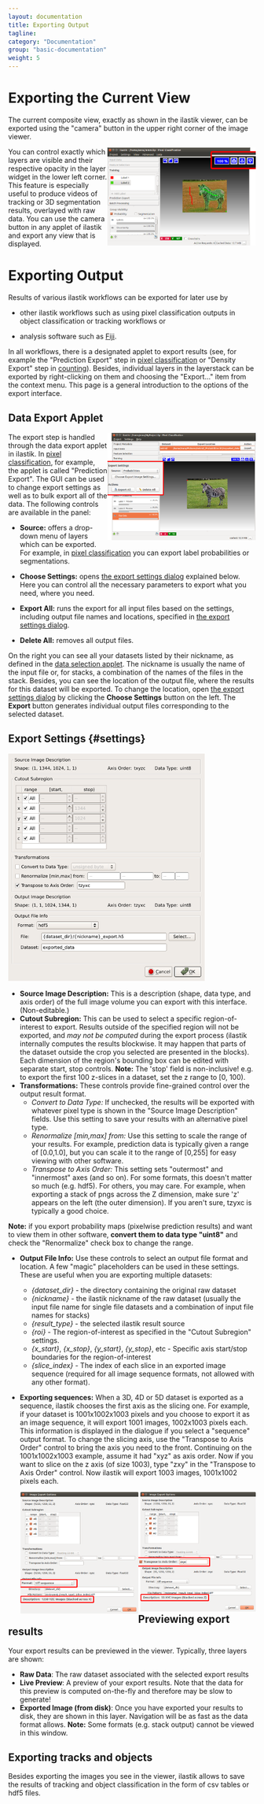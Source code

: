```yaml
---
layout: documentation
title: Exporting Output
tagline:
category: "Documentation"
group: "basic-documentation"
weight: 5
---
```

# Exporting the Current View

The current composite view, exactly as shown in the ilastik viewer, can be exported using the "camera" button in the upper right corner of the image viewer. 
<div style="float: right; width: 60%" markdown="1">
<a href="screenshots/ilastik_camera_export.png" data-toggle="lightbox"><img src="screenshots/ilastik_camera_export.png" class="img-responsive" /></a>
</div>
You can control exactly which layers are visible and their respective opacity in the layer widget in the lower left corner. This feature is especially useful to produce
videos of tracking or 3D segmentation results, overlayed with raw data. You can use the camera button in any applet of ilastik and export any view that is displayed. 

# Exporting Output

Results of various ilastik workflows can be exported for later use by

* other ilastik workflows such as using pixel classification outputs in object classification or tracking workflows or

* analysis software such as [Fiji](http://fiji.sc/Fiji).

In all workflows, there is a designated applet to export results (see, for example the "Prediction Export" step in [pixel classification]({{baseurl}}/documentation/pixelclassification/pixelclassification.html) or "Density Export" step in [counting]({{baseurl}}/documentation/counting/counting.html)). Besides, individual layers in the layerstack can be exported by right-clicking on them and choosing the "Export..." item from the context menu. This page is a general introduction to the options of the export interface.

## Data Export Applet

<div style="float: right; width: 60%" markdown="1">
<a href="screenshots/export-applet.png" data-toggle="lightbox"><img src="screenshots/export_applet_with_source.png" class="img-responsive" /></a>
</div>

The export step is handled through the data export applet in ilastik. In [pixel classification]({{baseurl}}/documentation/pixelclassification/pixelclassification.html), for example, the applet is called "Prediction Export". 
The GUI can be used to change export settings as well as to bulk export all of the data. The following controls are available in the panel:

* **Source:** offers a drop-down menu of layers which can be exported. For example, in [pixel classification]({{baseurl}}/documentation/pixelclassification/pixelclassification.html) you can export label probabilities or segmentations.

* **Choose Settings:** opens [the export settings dialog](#settings) explained below. Here you can control all the necessary parameters to export what you need, where you need.

* **Export All:** runs the export for all input files based on the settings, including output file names and locations, specified in [the export settings dialog](#settings).

* **Delete All:** removes all output files.

On the right you can see all your datasets listed by their nickname, as defined in the [data selection applet]({{baseurl}}/documentation/basics/dataselection.html). The nickname is usually the name of the input file or, for stacks, a combination of the names of the files in the stack. Besides, you can see the location of the output file, where the results for this dataset will be exported. To change the location, open [the export settings dialog](#settings) by clicking the **Choose Settings** button on the left. The **Export** button generates individual output files corresponding to the selected dataset.
<div style="clear: right;" />

## Export Settings {#settings}

<a href="screenshots/export-dialog.png" data-toggle="lightbox"><img src="screenshots/export-dialog.png" class="img-responsive" /></a>

- **Source Image Description:** This is a description (shape, data type, and axis order) of the full image volume you can export with this interface. (Non-editable.)
- **Cutout Subregion:** This can be used to select a specific region-of-interest to export.  Results outside of the specified region will not be exported, and *may not be computed* during the export process (ilastik internally computes the results blockwise. It may happen that parts of the dataset outside the crop you selected are presented in the blocks). Each dimension of the region's bounding box can be edited with separate start, stop controls. **Note:** The 'stop' field is non-inclusive! e.g. to export the first 100 z-slices in a dataset, set the z range to \[0, 100\).
- **Transformations:** These controls provide fine-grained control over the output result format.
  - *Convert to Data Type:* If unchecked, the results will be exported with whatever pixel type is shown in the "Source Image Description" fields. Use this setting to save your results with an alternative pixel type.
  - *Renormalize \[min,max\] from:* Use this setting to scale the range of your results.  For example, prediction data is typically given a range of \[0.0,1.0\], but you can scale it to the range of \[0,255\] for easy viewing with other software.
  - *Transpose to Axis Order:* This setting sets "outermost" and "innermost" axes (and so on). For some formats, this doesn't matter so much (e.g. hdf5).  For others, you may care.  For example, when exporting a stack of pngs across the Z dimension, make sure 'z' appears on the left (the outer dimension). If you aren't sure, tzyxc is typically a good choice.

**Note:** if you export probability maps (pixelwise prediction results) and want to view them in other software, **convert them to data type "uint8"** and check the "Renormalize" check box to change the range. 

- **Output File Info:** Use these controls to select an output file format and location.  A few "magic" placeholders can be used in these settings.  These are useful when you are exporting multiple datasets:
  - *{dataset_dir}* - the directory containing the original raw dataset
  - *{nickname}* - the ilastik nickname of the raw dataset (usually the input file name for single file datasets and a combination of input file names for stacks)
  - *{result_type}* - the selected ilastik result source
  - *{roi}* - The region-of-interest as specified in the "Cutout Subregion" settings.
  - *{x_start}*, *{x_stop}*, *{y_start}*, *{y_stop}*, etc - Specific axis start/stop boundaries for the region-of-interest
  - *{slice_index}* - The index of each slice in an exported image sequence (required for all image sequence formats, not allowed with any other format).

- **Exporting sequences:** When a 3D, 4D or 5D dataset is exported as a sequence, ilastik chooses the first axis as the slicing one. For example, if your dataset is 1001x1002x1003 pixels and you choose to export it as an image sequence, it will export 1001 images, 1002x1003 pixels each. This information is displayed in the dialogue if you select a "sequence" output format. To change the slicing axis, use the "Transpose to Axis Order" control to bring the axis you need to the front. Continuing on the 1001x1002x1003 example, assume it had "xyz" as axis order. Now if you want to slice on the z axis (of size 1003), type "zxy" in the "Transpose to Axis Order" control. Now ilastik will export 1003 images, 1001x1002 pixels each. 

<div style="width: 95%; margin-left: 5%" markdown="1">
<div style="float: left; width: 50%" markdown="1">
<a href="screenshots/export_as_sequence_1.png" data-toggle="lightbox"><img src="screenshots/export_as_sequence_1.png" class="img-responsive"/></a>
</div>
<div style="float: right; width: 50%" markdown="1">
<a href="screenshots/export_as_sequence_2.png" data-toggle="lightbox"><img src="screenshots/export_as_sequence_2.png" class="img-responsive" /></a>
</div>
</div>

## Previewing export results

Your export results can be previewed in the viewer.  Typically, three layers are shown:
- **Raw Data**: The raw dataset associated with the selected export results
- **Live Preview**: A preview of your export results.  Note that the data for this preview is computed on-the-fly and therefore may be slow to generate!
- **Exported Image (from disk)**: Once you have exported your results to disk, they are shown in this layer.  Navigation will be as fast as the data format allows. **Note:** Some formats (e.g. stack output) cannot be viewed in this window.

## Exporting tracks and objects

Besides exporting the images you see in the viewer, ilastik allows to save the results of tracking and object classification in the form of csv tables or hdf5 files.
